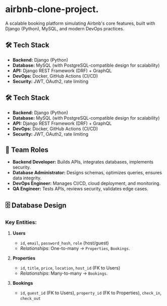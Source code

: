 # airbnb-clone-project.
A scalable booking platform simulating Airbnb's core features, built with Django (Python), MySQL, and modern DevOps practices.  

## 🛠️ Tech Stack  
- **Backend:** Django (Python)  
- **Database:** MySQL (with PostgreSQL-compatible design for scalability)  
- **API:** Django REST Framework (DRF) + GraphQL  
- **DevOps:** Docker, GitHub Actions (CI/CD)  
- **Security:** JWT, OAuth2, rate limiting  

## 🛠️ Tech Stack  
- **Backend:** Django (Python)  
- **Database:** MySQL (with PostgreSQL-compatible design for scalability)  
- **API:** Django REST Framework (DRF) + GraphQL  
- **DevOps:** Docker, GitHub Actions (CI/CD)  
- **Security:** JWT, OAuth2, rate limiting  

## 👥 Team Roles  
- **Backend Developer:** Builds APIs, integrates databases, implements security.  
- **Database Administrator:** Designs schemas, optimizes queries, ensures data integrity.  
- **DevOps Engineer:** Manages CI/CD, cloud deployment, and monitoring.  
- **QA Engineer:** Tests APIs, reviews security, validates edge cases.  

## 🗄️ Database Design  
### Key Entities:  
1. **Users**  
   - `id`, `email`, `password_hash`, `role` (host/guest)  
   - *Relationships*: One-to-many → `Properties`, `Bookings`.  

2. **Properties**  
   - `id`, `title`, `price`, `location`, `host_id` (FK to Users)  
   - *Relationships*: Many-to-many → `Bookings`.  

3. **Bookings**  
   - `id`, `guest_id` (FK to Users), `property_id` (FK to Properties), `check_in`, `check_out`  

